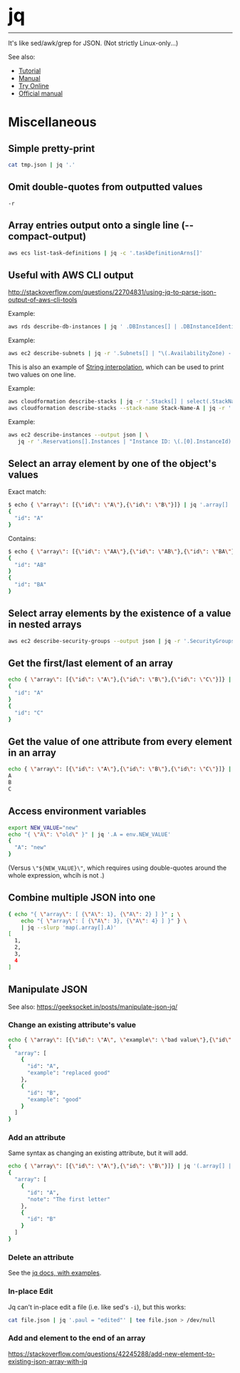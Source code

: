 **<span style="font-size:3em;color:black">jq</span>**
***
It's like sed/awk/grep for JSON.  (Not strictly Linux-only...)

See also:
- [Tutorial](https://stedolan.github.io/jq/tutorial/)
- [Manual](https://stedolan.github.io/jq/manual/)
- [Try Online](https://jqplay.org/)
- [Official manual](https://jqlang.github.io/jq/manual/)

# Miscellaneous

## Simple pretty-print
```bash
cat tmp.json | jq '.'
```

## Omit double-quotes from outputted values
```
-r
```

## Array entries output onto a single line (--compact-output)
```bash
aws ecs list-task-definitions | jq -c '.taskDefinitionArns[]'
```

## Useful with AWS CLI output
http://stackoverflow.com/questions/22704831/using-jq-to-parse-json-output-of-aws-cli-tools

Example:
```bash
aws rds describe-db-instances | jq ' .DBInstances[] | .DBInstanceIdentifier,.DBInstanceClass,.Endpoint.Address'
```

Example:
```bash
aws ec2 describe-subnets | jq -r '.Subnets[] | "\(.AvailabilityZone) - \(.DefaultForAz)"'
```
This is also an example of [String interpolation](https://stedolan.github.io/jq/manual/#Stringinterpolation-%5C(foo)), which can be used to print two values on one line.

Example:
```bash
aws cloudformation describe-stacks | jq -r '.Stacks[] | select(.StackName=="Stack-Name-A" or .StackName=="Stack-Name-B")'
aws cloudformation describe-stacks --stack-name Stack-Name-A | jq -r '.Stacks[0]'
```

Example:
```bash
aws ec2 describe-instances --output json | \
   jq -r '.Reservations[].Instances | "Instance ID: \(.[0].InstanceId)  State: \(.[0].State.Name)  Public FQDN: \(.[0].NetworkInterfaces[0].Association.PublicDnsName)" '
```


## Select an array element by one of the object's values
Exact match:
```bash
$ echo { \"array\": [{\"id\": \"A\"},{\"id\": \"B\"}]} | jq '.array[] | select(.id=="A")'
{
  "id": "A"
}
```
Contains:
```bash
$ echo { \"array\": [{\"id\": \"AA\"},{\"id\": \"AB\"},{\"id\": \"BA\"}]} | jq '.array[] | select(.id | contains("B"))'
{
  "id": "AB"
}
{
  "id": "BA"
}
```

## Select array elements by the existence of a value in nested arrays
```bash
aws ec2 describe-security-groups --output json | jq -r '.SecurityGroups[] | select(.IpPermissionsEgress[].IpRanges[].CidrIp == "0.0.0.0/0") | "\(.VpcId) \(.GroupId) \(.GroupName) \(.Description)"'
```

## Get the first/last element of an array
```bash
echo { \"array\": [{\"id\": \"A\"},{\"id\": \"B\"},{\"id\": \"C\"}]} | jq '.array | first,last'
{
  "id": "A"
}
{
  "id": "C"
}
```

## Get the value of one attribute from every element in an array
```bash
echo { \"array\": [{\"id\": \"A\"},{\"id\": \"B\"},{\"id\": \"C\"}]} | jq '.array[] | .id' -r
A
B
C
```

## Access environment variables
```bash
export NEW_VALUE="new"
echo "{ \"A\": \"old\" }" | jq '.A = env.NEW_VALUE'
{
  "A": "new"
}
```
(Versus ```\"${NEW_VALUE}\"```, which requires using double-quotes around the whole expression, whcih is not .)

## Combine multiple JSON into one
```bash
{ echo "{ \"array\": [ {\"A\": 1}, {\"A\": 2} ] }" ; \
    echo "{ \"array\": [ {\"A\": 3}, {\"A\": 4} ] }" } \
    | jq --slurp 'map(.array[].A)'
[
  1,
  2,
  3,
  4
]
```

## Manipulate JSON

See also: https://geeksocket.in/posts/manipulate-json-jq/

### Change an existing attribute's value
```bash
echo { \"array\": [{\"id\": \"A\", \"example\": \"bad value\"},{\"id\": \"B\", \"example\": \"good\"}]} | jq '(.array[] | select(.id=="A")).example = "replaced good"'
{
  "array": [
    {
      "id": "A",
      "example": "replaced good"
    },
    {
      "id": "B",
      "example": "good"
    }
  ]
}
```

### Add an attribute
Same syntax as changing an existing attribute, but it will add.
```bash
echo { \"array\": [{\"id\": \"A\"},{\"id\": \"B\"}]} | jq '(.array[] | select(.id=="A")).note = "The first letter"'
{
  "array": [
    {
      "id": "A",
      "note": "The first letter"
    },
    {
      "id": "B"
    }
  ]
}
```

### Delete an attribute
See the [jq docs, with examples](https://jqlang.github.io/jq/manual/#del).

### In-place Edit

Jq can't in-place edit a file (i.e. like sed's ```-i```), but this works:
```bash
cat file.json | jq '.paul = "edited"' | tee file.json > /dev/null
```

### Add and element to the end of an array

https://stackoverflow.com/questions/42245288/add-new-element-to-existing-json-array-with-jq